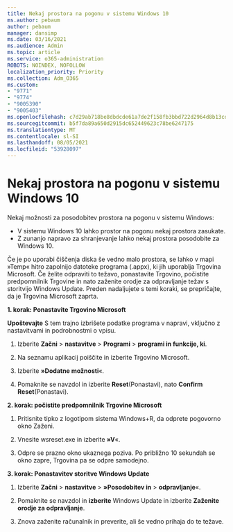 ```yaml
---
title: Nekaj prostora na pogonu v sistemu Windows 10
ms.author: pebaum
author: pebaum
manager: dansimp
ms.date: 03/16/2021
ms.audience: Admin
ms.topic: article
ms.service: o365-administration
ROBOTS: NOINDEX, NOFOLLOW
localization_priority: Priority
ms.collection: Adm_O365
ms.custom:
- "9771"
- "9774"
- "9005390"
- "9005403"
ms.openlocfilehash: c7d29ab718be8dbdcde61a7de2f158fb3bbd722d2964d8b13cde9936dd1e5ee1
ms.sourcegitcommit: b5f7da89a650d2915dc652449623c78be6247175
ms.translationtype: MT
ms.contentlocale: sl-SI
ms.lasthandoff: 08/05/2021
ms.locfileid: "53928097"
---
```

# <a name="free-up-drive-space-in-windows-10"></a>Nekaj prostora na pogonu v sistemu Windows 10

Nekaj možnosti za posodobitev prostora na pogonu v sistemu Windows:

- V sistemu Windows 10 lahko prostor na pogonu nekaj prostora zasukate.
- Z zunanjo napravo za shranjevanje lahko nekaj prostora posodobite za Windows 10.

Če je po uporabi čiščenja diska še vedno malo prostora, se lahko v mapi »Temp« hitro zapolnijo datoteke programa (.appx), ki jih uporablja Trgovina Microsoft. Če želite odpraviti to težavo, ponastavite Trgovino, počistite predpomnilnik Trgovine in nato zaženite orodje za odpravljanje težav s storitvijo Windows Update. Preden nadaljujete s temi koraki, se prepričajte, da je Trgovina Microsoft zaprta.

**1. korak: Ponastavite Trgovino Microsoft**

**Upoštevajte** S tem trajno izbrišete podatke programa v napravi, vključno z nastavitvami in podrobnostmi o vpisu.

1. Izberite **Začni** > **nastavitve** > **Programi** > **programi in funkcije, ki**.

1. Na seznamu aplikacij poiščite in izberite Trgovino Microsoft.

1. Izberite **»Dodatne možnosti**«.

1. Pomaknite se navzdol in izberite **Reset**(Ponastavi), nato **Confirm Reset**(Ponastavi).

**2. korak: počistite predpomnilnik Trgovine Microsoft**

1. Pritisnite tipko z logotipom sistema Windows+R, da odprete pogovorno okno Zaženi.

1. Vnesite wsreset.exe in izberite **»V**«.

1. Odpre se prazno okno ukaznega poziva. Po približno 10 sekundah se okno zapre, Trgovina pa se odpre samodejno.

**3. korak: Ponastavitev storitve Windows Update**

1. Izberite **Začni** > **nastavitve** > **»Posodobitev in** > **odpravljanje**«.

1. Pomaknite se navzdol in **izberite** Windows Update in izberite **Zaženite orodje za odpravljanje**.

1. Znova zaženite računalnik in preverite, ali še vedno prihaja do te težave.


